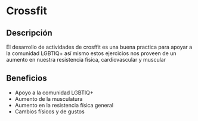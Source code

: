 # **Crossfit**



## Descripción 

El desarrollo de actividades de crosffit es una buena practica para apoyar a la comunidad LGBTIQ+ así mismo estos ejercicios nos proveen de un aumento en nuestra resistencia física, cardiovascular y muscular



## Beneficios

- Apoyo a la comunidad LGBTIQ+
- Aumento de la musculatura
- Aumento en la resistencia física general
- Cambios físicos y de gustos
